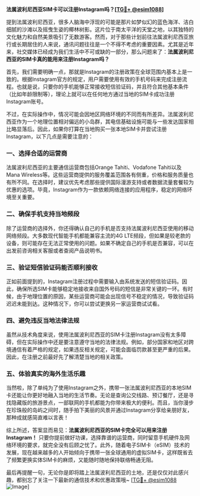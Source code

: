 **法属波利尼西亚SIM卡可以注册Instagram吗？[[TG💪+ @esim1088](https://t.me/s/esim1088)]**

提到法属波利尼西亚，很多人脑海中浮现的可能是那片如梦似幻的蓝色海洋、洁白细腻的沙滩以及摇曳生姿的椰林树影。这片位于南太平洋的天堂之地，以其独特的文化魅力和自然美景吸引了无数游客。然而，对于那些计划前往法属波利尼西亚旅行或长期居住的人来说，通讯问题往往是一个不得不考虑的重要因素。尤其是近年来，社交媒体已经成为我们生活中不可或缺的一部分，那么问题来了：**法属波利尼西亚的SIM卡真的能用来注册Instagram吗？**

首先，我们需要明确一点，那就是Instagram的注册政策在全球范围内基本上是一致的。根据Instagram官方的规定，用户需要使用有效的手机号码来完成注册流程。也就是说，只要你的手机能够正常接收短信验证码，并且符合其他基本条件（比如年龄限制等），理论上就可以在任何地方通过当地的SIM卡成功注册Instagram账号。

不过，在实际操作中，情况可能会因地区网络环境的不同而有所差异。法属波利尼西亚作为一个地理位置相对偏远的小岛群，其电信基础设施可能与一些发达国家相比略显落后。因此，如果你打算在当地购买一张本地SIM卡并尝试注册Instagram，以下几点是需要注意的：

### 一、选择合适的运营商

法属波利尼西亚的主要通信运营商包括Orange Tahiti、Vodafone Tahiti以及Mana Wireless等。这些运营商提供的服务覆盖范围各有侧重，价格和服务质量也有所不同。在选择时，建议优先考虑那些提供国际漫游支持或者数据流量套餐较为优惠的选项。毕竟，Instagram作为一款依赖网络连接的应用程序，稳定的网络环境至关重要。

### 二、确保手机支持当地频段

除了运营商的选择外，你还得确认自己的手机是否支持法属波利尼西亚使用的移动网络频段。大多数现代智能手机都能兼容主流的4G LTE频段，但如果是较老款的设备，则可能存在无法正常使用的问题。如果不确定自己的手机是否兼容，可以在出发前咨询相关客服或者查阅产品说明书。

### 三、验证短信验证码能否顺利接收

正如前面提到的，Instagram注册过程中需要输入由系统发送的短信验证码。因此，确保所选SIM卡能够稳定地接收来自国外号码的短信是非常关键的一环。有时候，由于地理位置的原因，某些运营商可能会出现信号不稳定的情况，导致验证码迟迟未能到达。这种情况下，你可以尝试更换另一家运营商试试看。

### 四、避免违反当地法律法规

虽然从技术角度来说，使用法属波利尼西亚的SIM卡注册Instagram没有太多障碍，但在实际操作中还是要注意遵守当地的法律法规。例如，部分国家和地区对跨境通信有着严格的规定，如果违反相关规定，可能会面临罚款甚至更严重的后果。因此，在注册之前最好先了解清楚当地的相关政策。

### 五、体验真实的海外生活乐趣

当然啦，除了单纯为了使用Instagram之外，携带一张法属波利尼西亚的本地SIM卡还能让你更好地融入当地的生活节奏。无论是查询公交线路、预订餐厅，还是寻找隐藏版的旅游景点，一部联网的手机都能为你带来极大的便利。而且，当你漫步在珍珠般的岛屿之间时，随手拍下美丽的风景并通过Instagram分享给亲朋好友，那种成就感简直难以言表！

综上所述，答案显而易见：**法属波利尼西亚的SIM卡完全可以用来注册Instagram！** 只要你提前做好功课，选择靠谱的运营商，同时留意手机硬件及网络环境的要求，就完全没有后顾之忧了。此外，随着电子SIM卡（eSIM）技术的发展，现在越来越多的人开始倾向于携带一张全球通用的虚拟SIM卡，这样既省去了频繁更换实体SIM卡的麻烦，又能随时随地保持联络畅通无阻。

最后再提醒一句，无论你是即将踏上法属波利尼西亚的土地，还是仅仅对此感兴趣，都别忘了关注一下最新的通信技术和优惠政策哦~ [[TG💪+ @esim1088](https://t.me/s/esim1088) ![Image](https://i.postimg.cc/4NQfJmqS/Snipaste-2025-05-13-00-14-12.png)]
